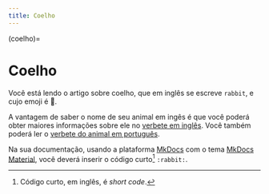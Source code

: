 ```yaml
---
title: Coelho
---
```


(coelho)=

# Coelho

Você está lendo o artigo sobre coelho, que em inglês se escreve 
`rabbit`, e cujo emoji é 🐇.

A vantagem de saber o nome de seu animal em ingês é que você poderá obter maiores informações sobre ele no [verbete em inglês](wikien:rabbit). 
Você também poderá ler o [verbete do animal em português](wikipt:coelho).

Na sua documentação, usando a plataforma [MkDocs](https://www.mkdocs.org/) com o tema [MkDocs Material](https://squidfunk.github.io/mkdocs-material/),
você deverá inserir o código curto[^1] `:rabbit:`.

[^1]: Código curto, em inglês, é *short code*.

